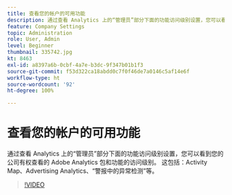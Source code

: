 ```yaml
---
title: 查看您的帐户的可用功能
description: 通过查看 Analytics 上的“管理员”部分下面的功能访问级别设置，您可以看到您的公司有权查看的 Adobe Analytics 包和功能的访问级别。 这包括 Activity Map、Advertising Analytics、“警报中的异常检测”等。
feature: Company Settings
topic: Administration
role: User, Admin
level: Beginner
thumbnail: 335742.jpg
kt: 8463
exl-id: a8397a6b-0cbf-4a7e-b3dc-9f347b01b1f3
source-git-commit: f53d322ca18abdd0c7f0f46de7a0146c5af14e6f
workflow-type: ht
source-wordcount: '92'
ht-degree: 100%

---
```


# 查看您的帐户的可用功能

通过查看 Analytics 上的“管理员”部分下面的功能访问级别设置，您可以看到您的公司有权查看的 Adobe Analytics 包和功能的访问级别。 这包括：Activity Map、Advertising Analytics、“警报中的异常检测”等。


>[!VIDEO](https://video.tv.adobe.com/v/335742/?quality=12&learn=on)
